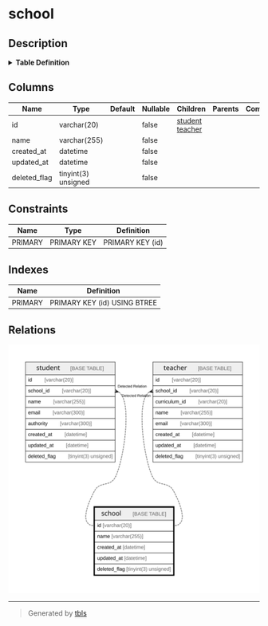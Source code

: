 # school

## Description

<details>
<summary><strong>Table Definition</strong></summary>

```sql
CREATE TABLE `school` (
  `id` varchar(20) COLLATE utf8mb4_bin NOT NULL,
  `name` varchar(255) COLLATE utf8mb4_bin NOT NULL,
  `created_at` datetime NOT NULL,
  `updated_at` datetime NOT NULL,
  `deleted_flag` tinyint(3) unsigned NOT NULL,
  PRIMARY KEY (`id`)
) ENGINE=InnoDB DEFAULT CHARSET=utf8mb4 COLLATE=utf8mb4_bin
```

</details>

## Columns

| Name | Type | Default | Nullable | Children | Parents | Comment |
| ---- | ---- | ------- | -------- | -------- | ------- | ------- |
| id | varchar(20) |  | false | [student](student.md) [teacher](teacher.md) |  |  |
| name | varchar(255) |  | false |  |  |  |
| created_at | datetime |  | false |  |  |  |
| updated_at | datetime |  | false |  |  |  |
| deleted_flag | tinyint(3) unsigned |  | false |  |  |  |

## Constraints

| Name | Type | Definition |
| ---- | ---- | ---------- |
| PRIMARY | PRIMARY KEY | PRIMARY KEY (id) |

## Indexes

| Name | Definition |
| ---- | ---------- |
| PRIMARY | PRIMARY KEY (id) USING BTREE |

## Relations

![er](school.svg)

---

> Generated by [tbls](https://github.com/k1LoW/tbls)
